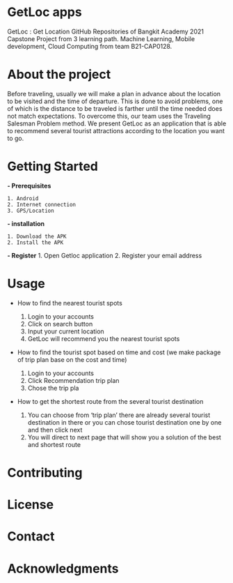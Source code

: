 # GetLoc apps
GetLoc : Get Location GitHub Repositories of Bangkit Academy 2021 Capstone Project from 3 learning path. Machine Learning, Mobile development, Cloud Computing from team B21-CAP0128.


# About the project

Before traveling, usually we will make a plan in advance about the location to be visited and the time of departure. This is done to avoid problems, one of which is the distance to be traveled is farther until the time needed does not match expectations. To overcome this, our team uses the Traveling Salesman Problem method.  We present GetLoc as an application that is able to recommend several tourist attractions according to the location you want to go.

# Getting Started
**- Prerequisites**
	
	1. Android 
	2. Internet connection
	3. GPS/Location

**- installation**
	
	1. Download the APK 
	2. Install the APK
	
**- Register**
	1. Open Getloc application
	2. Register your email address

	
# Usage
- How to find the nearest tourist spots
	1. Login to your accounts 
	1. Click on search button
	1. Input your current location 
	1. GetLoc will recommend you the nearest tourist spots
	
-  How to find the tourist spot based on time and cost (we make package of trip plan base on the cost and time)
	1. Login to your accounts
	1. Click Recommendation trip plan
	1. Chose the trip pla

- How to get the shortest route from the several tourist destination
	1. You can choose from ‘trip plan’ there are already several tourist destination in there or you can chose tourist destination one by one and then click next
	1. You will direct to next page that will show you a solution of the best and shortest route


# Contributing


# License


# Contact


# Acknowledgments


